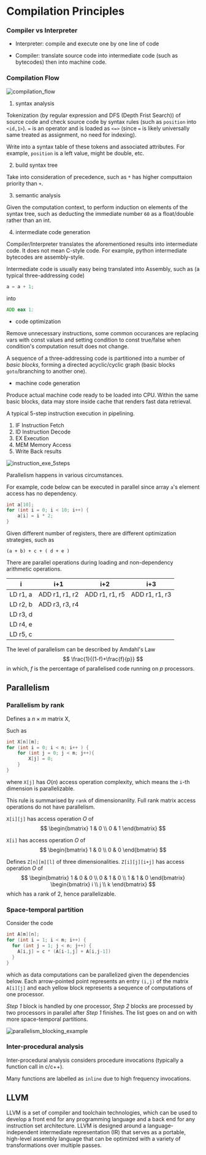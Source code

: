 # Compilation Principles

### Compiler vs Interpreter

* Interpreter: compile and execute one by one line of code

* Compiler: translate source code into intermediate code (such as bytecodes) then into machine code.

### Compilation Flow

![compilation_flow](imgs/compilation_flow.png "compilation_flow")

1. syntax analysis

Tokenization (by regular expression and DFS (Depth Frist Search)) of source code and check source code by syntax rules (such as `position` into `<id,1>`). `=` is an operator and is loaded as `<=>` (since `=` is likely universally same treated as assignment, no need for indexing).

Write into a syntax table of these tokens and associated attributes. For example, `position` is a left value, might be double, etc.

2. build syntax tree

Take into consideration of precedence, such as `*` has higher computtaion priority than `+`.

3. semantic analysis

Given the computation context, to perform induction on elements of the syntax tree, such as deducting the immediate number `60` as a float/double rather than an int.

4. intermediate code generation

Compiler/Interpreter translates the aforementioned results into intermediate code. It does not mean C-style code. For example, python intermediate bytecodes are assembly-style.

Intermediate code is usually easy being translated into Assembly, such as (a typical three-addressing code)

```cpp
a = a + 1;
```
into
```asm
ADD eax 1;
```

* code optimization

Remove unnecessary instructions, some common occurances are replacing vars with const values and setting condition to const true/false when condition's computation result does not change.

A sequence of a three-addressing code is partitioned into a number of *basic blocks*, forming a directed acyclic/cyclic graph (basic blocks `goto`/branching to another one).

* machine code generation

Produce actual machine code ready to be loaded into CPU. Within the same basic blocks, data may store inside cache that renders fast data retrieval.

A typical 5-step instruction execution in pipelining.

1. IF Instruction Fetch
2. ID Instruction Decode
3. EX Execution
4. MEM Memory Access
5. Write Back results

![instruction_exe_5steps](imgs/instruction_exe_5steps.png "instruction_exe_5steps")

Parallelism happens in various circumstances.

For example, code below can be executed in parallel since array `a`'s element access has no dependency.
```cpp
int a[10];
for (int i = 0; i < 10; i++) {
    a[i] = i * 2;
}
```

Given different number of registers, there are different optimization strategies, such as
```
(a + b) + c + ( d + e )
```
There are parallel operations during loading and non-dependency arithmetic operations.

| i | i+1 | i+2 | i+3 |
|-|-|-|-|
|LD r1, a| ADD r1, r1, r2 | ADD r1, r1, r5 | ADD r1, r1, r3
|LD r2, b| ADD r3, r3, r4 |
|LD r3, d| 
|LD r4, e|
|LD r5, c|

The level of parallelism can be described by Amdahl's Law
$$
\frac{1}{(1-f)+\frac{f}{p}}
$$
in which, $f$ is the percentage of parallelised code running on $p$ processors.

## Parallelism

### Parallelism by rank

Defines a $n \times m$ matrix X, 

Such as
```cpp
int X[n][m];
for (int i = 0; i < n; i++ ) {
    for (int j = 0; j < m; j++){
        X[j] = 0;
    }
}
```
where `X[j]` has $O(n)$ access operation complexity, which means the `i`-th dimension is parallelizable.

This rule is summarised by `rank` of dimensionanlity. Full rank matrix access operations do not have parallelism.

`X[i][j]` has access operation $O$ of
$$
\begin{bmatrix}
      1 & 0 \\
      0 & 1
\end{bmatrix}
$$


`X[i]` has access operation $O$ of
$$
\begin{bmatrix}
      1 & 0 \\
      0 & 0
\end{bmatrix}
$$

Defines `Z[n][m][l]` of three dimensionalities. `Z[i][j][i+j]` has access operation $O$ of 
$$
\begin{bmatrix}
      1 & 0 & 0 \\
      0 & 1 & 0 \\
      1 & 1 & 0
\end{bmatrix}
\begin{bmatrix}
      i \\
      j \\
      k
\end{bmatrix}
$$
which has a rank of $2$, hence parallelizable.

### Space-temporal partition

Consider the code
```cpp
int A[m][n];
for (int i = 1; i < m; i++) {
  for (int j = 1; j < n; j++) {
    A[i,j] = c * (A[i-1,j] + A[i,j-1]) 
  }
}
```
which as data computations can be parallelized given the dependencies below. Each arrow-pointed point represents an entry `(i,j)` of the matrix `A[i][j]` and each yellow block represents a sequence of computations of one processor.

*Step 1* block is handled by one processor, *Step 2* blocks are processed by two processors in parallel after *Step 1* finishes. The list goes on and on with more space-temporal partitions.

![parallelism_blocking_example](imgs/parallelism_blocking_example.png "parallelism_blocking_example")

### Inter-procedural analysis

Inter-procedural analysis considers procedure invocations (typically a function call in c/c++).

Many functions are labelled as `inline` due to high frequency invocations.

## LLVM

LLVM is a set of compiler and toolchain technologies, which can be used to develop a front end for any programming language and a back end for any instruction set architecture. LLVM is designed around a language-independent intermediate representation (IR) that serves as a portable, high-level assembly language that can be optimized with a variety of transformations over multiple passes.